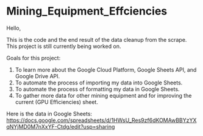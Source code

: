 # Mining_Equipment_Effciencies
Hello, 

This is the code and the end result of the data cleanup from the scrape.
This project is still currently being worked on. 

Goals for this project:
1. To learn more about the Google Cloud Platform, Google Sheets API, and Google Drive API.
2. To automate the process of importing my data into Google Sheets.
3. To automate the process of formatting my data in Google Sheets.
4. To gather more data for other mining equipment and for improving the current (GPU Efficiencies) sheet. 

Here is the data in Google Sheets: https://docs.google.com/spreadsheets/d/1HWsU_Res9zf6dKOMAwBBYzYXqNYjMD0M7nXxYF-Ctdg/edit?usp=sharing
